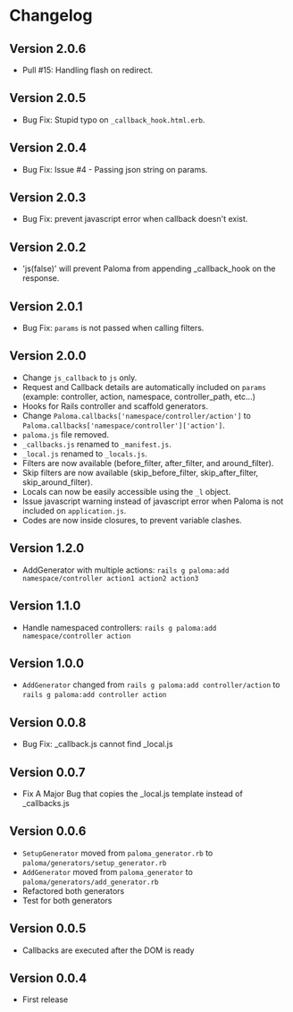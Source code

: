 Changelog
=

Version 2.0.6
-
* Pull #15: Handling flash on redirect.

Version 2.0.5
-
* Bug Fix: Stupid typo on `_callback_hook.html.erb`.

Version 2.0.4
-
* Bug Fix: Issue #4 - Passing json string on params.

Version 2.0.3
-
* Bug Fix: prevent javascript error when callback doesn't exist.

Version 2.0.2
-
* 'js(false)' will prevent Paloma from appending _callback_hook on the response.

Version 2.0.1
-
* Bug Fix: `params` is not passed when calling filters.

Version 2.0.0
-
* Change `js_callback` to `js` only.
* Request and Callback details are automatically included on `params` (example: controller, action, namespace, controller_path, etc...)
* Hooks for Rails controller and scaffold generators.
* Change `Paloma.callbacks['namespace/controller/action']` to `Paloma.callbacks['namespace/controller']['action']`.
* `paloma.js` file removed.
* `_callbacks.js` renamed to `_manifest.js`.
* `_local.js` renamed to `_locals.js`.
* Filters are now available (before_filter, after_filter, and around_filter).
* Skip filters are now available (skip_before_filter, skip_after_filter, skip_around_filter).
* Locals can now be easily accessible using the `_l` object.
* Issue javascript warning instead of javascript error when Paloma is not included on `application.js`.
* Codes are now inside closures, to prevent variable clashes.

Version 1.2.0
-
* AddGenerator with multiple actions: `rails g paloma:add namespace/controller action1 action2 action3`

Version 1.1.0
-
* Handle namespaced controllers: `rails g paloma:add namespace/controller action`

Version 1.0.0
-
* `AddGenerator` changed from `rails g paloma:add controller/action` to `rails g paloma:add controller action`

Version 0.0.8
-
* Bug Fix: _callback.js cannot find _local.js

Version 0.0.7
-
* Fix A Major Bug that copies the _local.js template instead of _callbacks.js

Version 0.0.6
-
* `SetupGenerator` moved from `paloma_generator.rb` to `paloma/generators/setup_generator.rb`
* `AddGenerator` moved from `paloma_generator` to `paloma/generators/add_generator.rb`
* Refactored both generators
* Test for both generators

Version 0.0.5
-
* Callbacks are executed after the DOM is ready

Version 0.0.4
-
* First release
